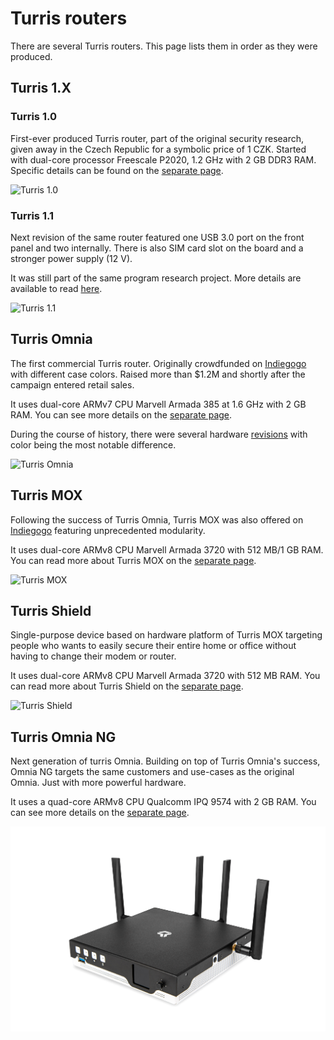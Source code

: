 # Turris routers

There are several Turris routers. This page lists them in order as they were
produced.

## Turris 1.X

### Turris 1.0

First-ever produced Turris router, part of the original security research,
given away in the Czech Republic for a symbolic price of 1 CZK.
Started with dual-core processor Freescale P2020, 1.2 GHz with 2 GB DDR3 RAM.
Specific details can be found on the [separate page](../hw/turris-1x/turris-1x.md).

![Turris 1.0](turris-10.jpg)

### Turris 1.1
Next revision of the same router featured one USB 3.0 port on the front panel
and two internally. There is also SIM card slot on the board and a stronger
power supply (12 V).

It was still part of the same program research project. More details are
available to read [here](../hw/turris-1x/turris-1x.md).

![Turris 1.1](turris-11.jpg)

## Turris Omnia

The first commercial Turris router. Originally crowdfunded on
[Indiegogo](https://www.indiegogo.com/projects/turris-omnia-hi-performance-open-source-router#/)
with different case colors. Raised more than $1.2M and shortly after the
campaign entered retail sales.

It uses dual-core ARMv7 CPU Marvell Armada 385 at 1.6 GHz with 2 GB RAM.
You can see more details on the [separate page](../hw/omnia/omnia.md).

During the course of history, there were several hardware
[revisions](../hw/omnia/revisions.md) with color being the most notable
difference.

![Turris Omnia](omnia.jpg)

## Turris MOX

Following the success of Turris Omnia, Turris MOX was also offered on
[Indiegogo](https://www.indiegogo.com/projects/turris-mox-modular-open-source-router#/)
featuring unprecedented modularity.

It uses dual-core ARMv8 CPU Marvell Armada 3720 with 512 MB/1 GB RAM. You can
read more about Turris MOX on the [separate page](../hw/mox/intro.md).

![Turris MOX](../hw/mox/mox.jpg)

## Turris Shield

Single-purpose device based on hardware platform of Turris MOX targeting people
who wants to easily secure their entire home or office without having to change
their modem or router.

It uses dual-core ARMv8 CPU Marvell Armada 3720 with 512 MB RAM. You can
read more about Turris Shield on the [separate page](../hw/shield/shield.md).

![Turris Shield](../hw/shield/shield.png)

## Turris Omnia NG

Next generation of turris Omnia. Building on top of Turris Omnia's success, Omnia
NG targets the same customers and use-cases as the original Omnia. Just with
more powerful hardware.

It uses a quad-core ARMv8 CPU Qualcomm IPQ 9574 with 2 GB RAM. You can see more
details on the [separate page](../hw/omnia-ng/omnia-ng.md).

![Turris Omnia NG](../hw/omnia-ng/omnia-ng.png)
